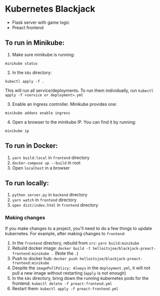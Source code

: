 # Kubernetes Blackjack

- Flask server with game logic
- Preact frontend

## To run in Minikube:

1. Make sure minikube is running: 
```
minikube status
```
2. In the `k8s` directory:
```
kubectl apply -f .
```
This will run all service/deployments. To run them individually, run `kubectl apply -f <service or deployment>.yml`

3. Enable an ingress controller. Minikube provides one:
```
minikube addons enable ingress
```
4. Open a browser to the minikube IP. You can find it by running:
```
minikube ip
```

## To run in Docker:

1. `yarn build:local` in `frontend` directory
2. `docker-compose up --build` in root
3. Open `localhost` in a browser

## To run locally:

1. `python server.py` in `backend` directory
2. `yarn watch` in `frontend` directory
3. `open dist/index.html` in `frontend` directory

### Making changes

If you make changes to a project, you'll need to do a few things to update kubernetes. For example,
after making changes to `frontend`:

1. In the `frontend` directory, rebuild from `src`: `yarn build:minikube`
2. Rebuild docker image: `docker build -t helloitsjoe/blackjack-preact-frontend:minikube .` (Note
   the `.`)
3. Push to docker hub: `docker push helloitsjoe/blackjack-preact-frontend:minikube`
4. Despite the `imagePullPolicy: Always` in the `deployment.yml`, it will not pull a new image without
restarting (`apply` is not enough)
5. In the `k8s` directory, bring down the running kubernetes pods for the frontend:
   `kubectl delete -f preact-frontend.yml`
6. Restart them: `kubectl apply -f preact-frontend.yml`

